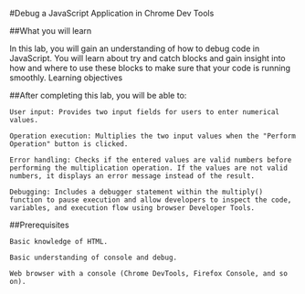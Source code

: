 #Debug a JavaScript Application in Chrome Dev Tools

##What you will learn

In this lab, you will gain an understanding of how to debug code in JavaScript. You will learn about try and catch blocks and gain insight into how and where to use these blocks to make sure that your code is running smoothly.
Learning objectives

##After completing this lab, you will be able to:

    User input: Provides two input fields for users to enter numerical values.

    Operation execution: Multiplies the two input values when the "Perform Operation" button is clicked.

    Error handling: Checks if the entered values are valid numbers before performing the multiplication operation. If the values are not valid numbers, it displays an error message instead of the result.

    Debugging: Includes a debugger statement within the multiply() function to pause execution and allow developers to inspect the code, variables, and execution flow using browser Developer Tools.

##Prerequisites

    Basic knowledge of HTML.

    Basic understanding of console and debug.

    Web browser with a console (Chrome DevTools, Firefox Console, and so on).

